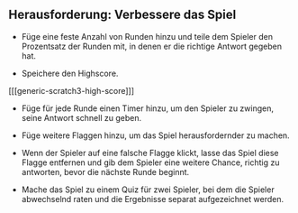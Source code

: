 ## Herausforderung: Verbessere das Spiel

+ Füge eine feste Anzahl von Runden hinzu und teile dem Spieler den Prozentsatz der Runden mit, in denen er die richtige Antwort gegeben hat.

+ Speichere den Highscore.

[[[generic-scratch3-high-score]]]

+ Füge für jede Runde einen Timer hinzu, um den Spieler zu zwingen, seine Antwort schnell zu geben.

+ Füge weitere Flaggen hinzu, um das Spiel herausfordernder zu machen.

+ Wenn der Spieler auf eine falsche Flagge klickt, lasse das Spiel diese Flagge entfernen und gib dem Spieler eine weitere Chance, richtig zu antworten, bevor die nächste Runde beginnt.

+ Mache das Spiel zu einem Quiz für zwei Spieler, bei dem die Spieler abwechselnd raten und die Ergebnisse separat aufgezeichnet werden.